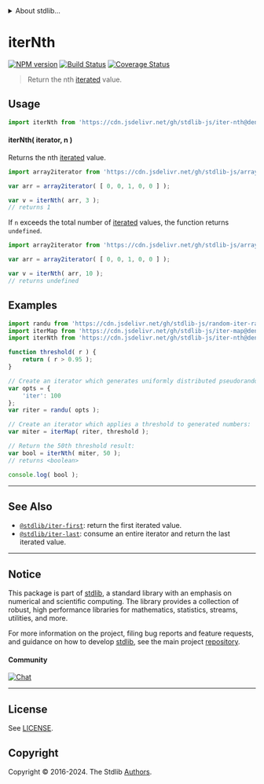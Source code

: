 <!--

@license Apache-2.0

Copyright (c) 2018 The Stdlib Authors.

Licensed under the Apache License, Version 2.0 (the "License");
you may not use this file except in compliance with the License.
You may obtain a copy of the License at

   http://www.apache.org/licenses/LICENSE-2.0

Unless required by applicable law or agreed to in writing, software
distributed under the License is distributed on an "AS IS" BASIS,
WITHOUT WARRANTIES OR CONDITIONS OF ANY KIND, either express or implied.
See the License for the specific language governing permissions and
limitations under the License.

-->


<details>
  <summary>
    About stdlib...
  </summary>
  <p>We believe in a future in which the web is a preferred environment for numerical computation. To help realize this future, we've built stdlib. stdlib is a standard library, with an emphasis on numerical and scientific computation, written in JavaScript (and C) for execution in browsers and in Node.js.</p>
  <p>The library is fully decomposable, being architected in such a way that you can swap out and mix and match APIs and functionality to cater to your exact preferences and use cases.</p>
  <p>When you use stdlib, you can be absolutely certain that you are using the most thorough, rigorous, well-written, studied, documented, tested, measured, and high-quality code out there.</p>
  <p>To join us in bringing numerical computing to the web, get started by checking us out on <a href="https://github.com/stdlib-js/stdlib">GitHub</a>, and please consider <a href="https://opencollective.com/stdlib">financially supporting stdlib</a>. We greatly appreciate your continued support!</p>
</details>

# iterNth

[![NPM version][npm-image]][npm-url] [![Build Status][test-image]][test-url] [![Coverage Status][coverage-image]][coverage-url] <!-- [![dependencies][dependencies-image]][dependencies-url] -->

> Return the nth [iterated][mdn-iterator-protocol] value.

<!-- Section to include introductory text. Make sure to keep an empty line after the intro `section` element and another before the `/section` close. -->

<section class="intro">

</section>

<!-- /.intro -->

<!-- Package usage documentation. -->



<section class="usage">

## Usage

```javascript
import iterNth from 'https://cdn.jsdelivr.net/gh/stdlib-js/iter-nth@deno/mod.js';
```

#### iterNth( iterator, n )

Returns the nth [iterated][mdn-iterator-protocol] value.

```javascript
import array2iterator from 'https://cdn.jsdelivr.net/gh/stdlib-js/array-to-iterator@deno/mod.js';

var arr = array2iterator( [ 0, 0, 1, 0, 0 ] );

var v = iterNth( arr, 3 );
// returns 1
```

If `n` exceeds the total number of [iterated][mdn-iterator-protocol] values, the function returns `undefined`.

```javascript
import array2iterator from 'https://cdn.jsdelivr.net/gh/stdlib-js/array-to-iterator@deno/mod.js';

var arr = array2iterator( [ 0, 0, 1, 0, 0 ] );

var v = iterNth( arr, 10 );
// returns undefined
```

</section>

<!-- /.usage -->

<!-- Package usage notes. Make sure to keep an empty line after the `section` element and another before the `/section` close. -->

<section class="notes">

</section>

<!-- /.notes -->

<!-- Package usage examples. -->

<section class="examples">

## Examples

<!-- eslint no-undef: "error" -->

```javascript
import randu from 'https://cdn.jsdelivr.net/gh/stdlib-js/random-iter-randu@deno/mod.js';
import iterMap from 'https://cdn.jsdelivr.net/gh/stdlib-js/iter-map@deno/mod.js';
import iterNth from 'https://cdn.jsdelivr.net/gh/stdlib-js/iter-nth@deno/mod.js';

function threshold( r ) {
    return ( r > 0.95 );
}

// Create an iterator which generates uniformly distributed pseudorandom numbers:
var opts = {
    'iter': 100
};
var riter = randu( opts );

// Create an iterator which applies a threshold to generated numbers:
var miter = iterMap( riter, threshold );

// Return the 50th threshold result:
var bool = iterNth( miter, 50 );
// returns <boolean>

console.log( bool );
```

</section>

<!-- /.examples -->

<!-- Section to include cited references. If references are included, add a horizontal rule *before* the section. Make sure to keep an empty line after the `section` element and another before the `/section` close. -->

<section class="references">

</section>

<!-- /.references -->

<!-- Section for related `stdlib` packages. Do not manually edit this section, as it is automatically populated. -->

<section class="related">

* * *

## See Also

-   <span class="package-name">[`@stdlib/iter-first`][@stdlib/iter/first]</span><span class="delimiter">: </span><span class="description">return the first iterated value.</span>
-   <span class="package-name">[`@stdlib/iter-last`][@stdlib/iter/last]</span><span class="delimiter">: </span><span class="description">consume an entire iterator and return the last iterated value.</span>

</section>

<!-- /.related -->

<!-- Section for all links. Make sure to keep an empty line after the `section` element and another before the `/section` close. -->


<section class="main-repo" >

* * *

## Notice

This package is part of [stdlib][stdlib], a standard library with an emphasis on numerical and scientific computing. The library provides a collection of robust, high performance libraries for mathematics, statistics, streams, utilities, and more.

For more information on the project, filing bug reports and feature requests, and guidance on how to develop [stdlib][stdlib], see the main project [repository][stdlib].

#### Community

[![Chat][chat-image]][chat-url]

---

## License

See [LICENSE][stdlib-license].


## Copyright

Copyright &copy; 2016-2024. The Stdlib [Authors][stdlib-authors].

</section>

<!-- /.stdlib -->

<!-- Section for all links. Make sure to keep an empty line after the `section` element and another before the `/section` close. -->

<section class="links">

[npm-image]: http://img.shields.io/npm/v/@stdlib/iter-nth.svg
[npm-url]: https://npmjs.org/package/@stdlib/iter-nth

[test-image]: https://github.com/stdlib-js/iter-nth/actions/workflows/test.yml/badge.svg?branch=main
[test-url]: https://github.com/stdlib-js/iter-nth/actions/workflows/test.yml?query=branch:main

[coverage-image]: https://img.shields.io/codecov/c/github/stdlib-js/iter-nth/main.svg
[coverage-url]: https://codecov.io/github/stdlib-js/iter-nth?branch=main

<!--

[dependencies-image]: https://img.shields.io/david/stdlib-js/iter-nth.svg
[dependencies-url]: https://david-dm.org/stdlib-js/iter-nth/main

-->

[chat-image]: https://img.shields.io/gitter/room/stdlib-js/stdlib.svg
[chat-url]: https://app.gitter.im/#/room/#stdlib-js_stdlib:gitter.im

[stdlib]: https://github.com/stdlib-js/stdlib

[stdlib-authors]: https://github.com/stdlib-js/stdlib/graphs/contributors

[umd]: https://github.com/umdjs/umd
[es-module]: https://developer.mozilla.org/en-US/docs/Web/JavaScript/Guide/Modules

[deno-url]: https://github.com/stdlib-js/iter-nth/tree/deno
[deno-readme]: https://github.com/stdlib-js/iter-nth/blob/deno/README.md
[umd-url]: https://github.com/stdlib-js/iter-nth/tree/umd
[umd-readme]: https://github.com/stdlib-js/iter-nth/blob/umd/README.md
[esm-url]: https://github.com/stdlib-js/iter-nth/tree/esm
[esm-readme]: https://github.com/stdlib-js/iter-nth/blob/esm/README.md
[branches-url]: https://github.com/stdlib-js/iter-nth/blob/main/branches.md

[stdlib-license]: https://raw.githubusercontent.com/stdlib-js/iter-nth/main/LICENSE

[mdn-iterator-protocol]: https://developer.mozilla.org/en-US/docs/Web/JavaScript/Reference/Iteration_protocols#The_iterator_protocol

<!-- <related-links> -->

[@stdlib/iter/first]: https://github.com/stdlib-js/iter-first/tree/deno

[@stdlib/iter/last]: https://github.com/stdlib-js/iter-last/tree/deno

<!-- </related-links> -->

</section>

<!-- /.links -->
